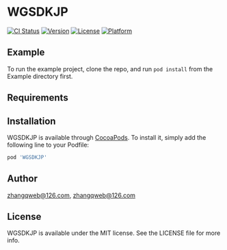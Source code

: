 # WGSDKJP

[![CI Status](https://img.shields.io/travis/zhangqweb@126.com/WGSDKJP.svg?style=flat)](https://travis-ci.org/zhangqweb@126.com/WGSDKJP)
[![Version](https://img.shields.io/cocoapods/v/WGSDKJP.svg?style=flat)](https://cocoapods.org/pods/WGSDKJP)
[![License](https://img.shields.io/cocoapods/l/WGSDKJP.svg?style=flat)](https://cocoapods.org/pods/WGSDKJP)
[![Platform](https://img.shields.io/cocoapods/p/WGSDKJP.svg?style=flat)](https://cocoapods.org/pods/WGSDKJP)

## Example

To run the example project, clone the repo, and run `pod install` from the Example directory first.

## Requirements

## Installation

WGSDKJP is available through [CocoaPods](https://cocoapods.org). To install
it, simply add the following line to your Podfile:

```ruby
pod 'WGSDKJP'
```

## Author

zhangqweb@126.com, zhangqweb@126.com

## License

WGSDKJP is available under the MIT license. See the LICENSE file for more info.
